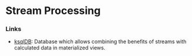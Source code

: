 # Stream Processing

### Links

* [ksqlDB](https://ksqldb.io/): Database which allows combining the benefits of streams with calculated data in materialized views.

